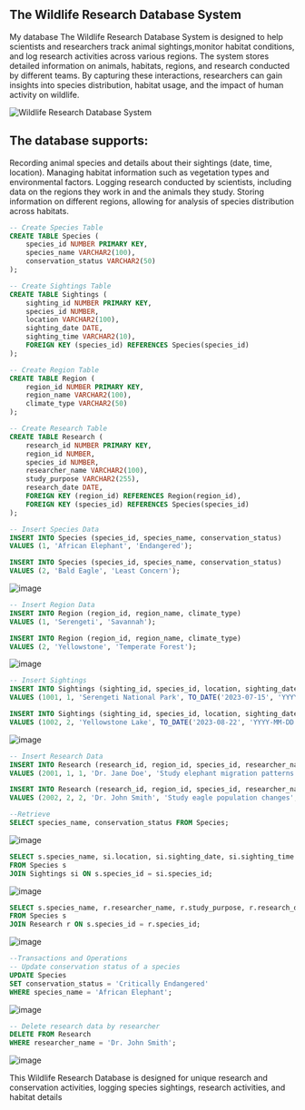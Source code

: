 ## The Wildlife Research Database System
 My database The Wildlife Research Database System is designed to help scientists and researchers track animal sightings,monitor habitat conditions, and log research activities
 across various regions. The system stores detailed information on animals, habitats, regions, and research conducted by different teams.
 By capturing these interactions, researchers can gain insights into species distribution, habitat usage, and the impact of human activity on wildlife.


![Wildlife Research Database System](https://github.com/user-attachments/assets/43d40232-80dd-4103-aafa-cb90ff84dc49)


## The database supports:

Recording animal species and details about their sightings (date, time, location).
Managing habitat information such as vegetation types and environmental factors.
Logging research conducted by scientists, including data on the regions they work in and the animals they study.
Storing information on different regions, allowing for analysis of species distribution across habitats.

```sql
-- Create Species Table
CREATE TABLE Species (
    species_id NUMBER PRIMARY KEY,
    species_name VARCHAR2(100),
    conservation_status VARCHAR2(50)
);
```
```sql
-- Create Sightings Table
CREATE TABLE Sightings (
    sighting_id NUMBER PRIMARY KEY,
    species_id NUMBER,
    location VARCHAR2(100),
    sighting_date DATE,
    sighting_time VARCHAR2(10),
    FOREIGN KEY (species_id) REFERENCES Species(species_id)
);
```
```sql
-- Create Region Table
CREATE TABLE Region (
    region_id NUMBER PRIMARY KEY,
    region_name VARCHAR2(100),
    climate_type VARCHAR2(50)
);
```
```sql
-- Create Research Table
CREATE TABLE Research (
    research_id NUMBER PRIMARY KEY,
    region_id NUMBER,
    species_id NUMBER,
    researcher_name VARCHAR2(100),
    study_purpose VARCHAR2(255),
    research_date DATE,
    FOREIGN KEY (region_id) REFERENCES Region(region_id),
    FOREIGN KEY (species_id) REFERENCES Species(species_id)
);
```
```sql
-- Insert Species Data
INSERT INTO Species (species_id, species_name, conservation_status)
VALUES (1, 'African Elephant', 'Endangered');

INSERT INTO Species (species_id, species_name, conservation_status)
VALUES (2, 'Bald Eagle', 'Least Concern');
```
![image](https://github.com/user-attachments/assets/2c76b4fd-bad9-41b7-9bf8-5ef142ec889e)

```sql
-- Insert Region Data
INSERT INTO Region (region_id, region_name, climate_type)
VALUES (1, 'Serengeti', 'Savannah');

INSERT INTO Region (region_id, region_name, climate_type)
VALUES (2, 'Yellowstone', 'Temperate Forest');
```
![image](https://github.com/user-attachments/assets/cdd32587-15a0-4d29-8ba7-6276c21016cd)
```sql
-- Insert Sightings
INSERT INTO Sightings (sighting_id, species_id, location, sighting_date, sighting_time)
VALUES (1001, 1, 'Serengeti National Park', TO_DATE('2023-07-15', 'YYYY-MM-DD'), '10:30');

INSERT INTO Sightings (sighting_id, species_id, location, sighting_date, sighting_time)
VALUES (1002, 2, 'Yellowstone Lake', TO_DATE('2023-08-22', 'YYYY-MM-DD'), '14:00');
```
![image](https://github.com/user-attachments/assets/12c22e66-03f7-4ec3-8dee-a713fb4c5d64)
```sql
-- Insert Research Data
INSERT INTO Research (research_id, region_id, species_id, researcher_name, study_purpose, research_date)
VALUES (2001, 1, 1, 'Dr. Jane Doe', 'Study elephant migration patterns', TO_DATE('2023-07-20', 'YYYY-MM-DD'));

INSERT INTO Research (research_id, region_id, species_id, researcher_name, study_purpose, research_date)
VALUES (2002, 2, 2, 'Dr. John Smith', 'Study eagle population changes', TO_DATE('2023-08-25', 'YYYY-MM-DD'));
```
```sql
--Retrieve 
SELECT species_name, conservation_status FROM Species;
```
![image](https://github.com/user-attachments/assets/97310b68-10db-4e0a-aea7-bd6d77962cf3)

```sql
SELECT s.species_name, si.location, si.sighting_date, si.sighting_time
FROM Species s
JOIN Sightings si ON s.species_id = si.species_id;
```
![image](https://github.com/user-attachments/assets/c761ddbb-d714-4df1-a091-f26b37b2fe34)

```sql
SELECT s.species_name, r.researcher_name, r.study_purpose, r.research_date
FROM Species s
JOIN Research r ON s.species_id = r.species_id;
```
![image](https://github.com/user-attachments/assets/43e54360-1b9b-47c8-978d-dc2663280a56)

```sql
--Transactions and Operations
-- Update conservation status of a species
UPDATE Species
SET conservation_status = 'Critically Endangered'
WHERE species_name = 'African Elephant';
```
![image](https://github.com/user-attachments/assets/f60833a2-9e04-405f-b3b4-cf6e2c7c0210)

```sql
-- Delete research data by researcher
DELETE FROM Research
WHERE researcher_name = 'Dr. John Smith';
```
![image](https://github.com/user-attachments/assets/cbba8d9d-5119-45dd-8259-42f5dd98766a)

This Wildlife Research Database is designed for unique research and conservation activities, logging species sightings, research activities, and habitat details

